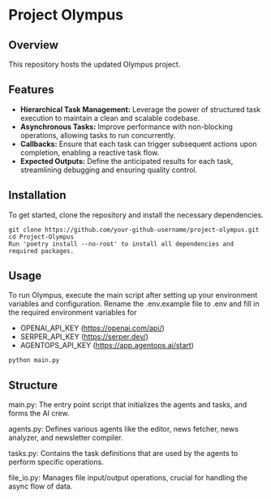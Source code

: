# Project Olympus

## Overview
This repository hosts the updated Olympus project.

## Features
- **Hierarchical Task Management:** Leverage the power of structured task execution to maintain a clean and scalable codebase.
- **Asynchronous Tasks:** Improve performance with non-blocking operations, allowing tasks to run concurrently.
- **Callbacks:** Ensure that each task can trigger subsequent actions upon completion, enabling a reactive task flow.
- **Expected Outputs:** Define the anticipated results for each task, streamlining debugging and ensuring quality control.

## Installation
To get started, clone the repository and install the necessary dependencies.

```
git clone https://github.com/your-github-username/project-olympus.git
cd Project-Olympus
Run 'poetry install --no-root' to install all dependencies and required packages.

```

## Usage
To run Olympus, execute the main script after setting up your environment variables and configuration.
Rename the .env.example file to .env and fill in the required environment variables for 
- OPENAI_API_KEY (https://openai.com/api/)
- SERPER_API_KEY (https://serper.dev/)
- AGENTOPS_API_KEY (https://app.agentops.ai/start)

``` 
python main.py

```

## Structure
main.py: The entry point script that initializes the agents and tasks, and forms the AI crew.

agents.py: Defines various agents like the editor, news fetcher, news analyzer, and newsletter compiler.

tasks.py: Contains the task definitions that are used by the agents to perform specific operations.

file_io.py: Manages file input/output operations, crucial for handling the async flow of data.




#
